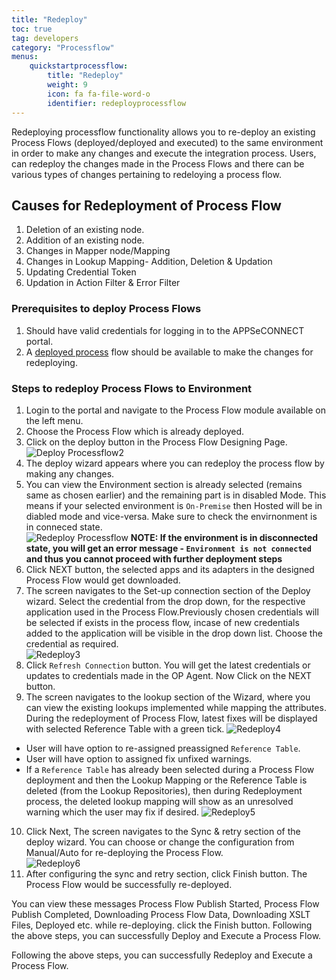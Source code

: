 ```yaml
---
title: "Redeploy"
toc: true
tag: developers
category: "Processflow"
menus: 
    quickstartprocessflow:
        title: "Redeploy"
        weight: 9
        icon: fa fa-file-word-o
        identifier: redeployprocessflow
---
```



Redeploying processflow functionality allows you to re-deploy an existing Process Flows (deployed/deployed and executed)
to the  same environment in order to make any changes and execute the integration process.
Users, can redeploy the changes made in the Process Flows and there can be various types of 
changes pertaining to redeloying a process flow.

## Causes for Redeployment of Process Flow 

1) Deletion of an existing node.  
2) Addition of an existing node.  
3) Changes in Mapper node/Mapping  
4) Changes in Lookup Mapping- Addition, Deletion & Updation  
5) Updating Credential Token  
6) Updation in Action Filter & Error Filter  

### Prerequisites to deploy Process Flows

1.	Should have valid credentials for logging in to the APPSeCONNECT portal.
2.  A [deployed process](/processflow/deploying-and-executing-processfloww/) flow should be available to make the changes for redeploying.

### Steps to redeploy Process Flows to Environment
1.	Login to the portal and navigate to the Process Flow module available on the left menu.  
2.  Choose the Process Flow which is already deployed.   
3.	Click on the deploy button in the Process Flow Designing Page. 
![Deploy Processflow2](../../staticfiles/processflow/media/deploy-processflow2.png)
4.  The deploy wizard appears where you can redeploy the process flow by making any changes.
5.  You can view the Environment section is already selected (remains same as chosen earlier)
    and the remaining part is in disabled Mode. This means if your selected environment is 
   `On-Premise` then Hosted will be in diabled mode and vice-versa. Make sure to check the
    envirnonment is in conneced state.    
![Redeploy Processflow](../../staticfiles/processflow/media/redeploy-processflow.png) 
**NOTE: If the environment is in disconnected state, you will get an error message -
`Environment is not connected` and thus you cannot proceed with further deployment steps**    
6. Click NEXT button, the selected apps and its adapters in the designed Process Flow would get downloaded.
7. The screen navigates to the Set-up connection section of the Deploy wizard. Select the credential from the drop down, 
for the respective application used in the Process Flow.Previously chosen credentials will be selected if exists in the process flow,
incase of new credentials added to the application will be visible in the drop down list. Choose the credential as required.   
![Redeploy3](../../staticfiles/processflow/media/redeploy3.png)
8. Click `Refresh Connection` button. You will get the latest credentials or updates to credentials made in the OP Agent. 
Now Click on the NEXT button.
9. The screen navigates to the lookup section of the Wizard, where you can view the existing lookups implemented
 while mapping the attributes. During the redeployment of Process Flow, latest fixes will 
 be displayed with selected Reference Table with a green tick.
![Redeploy4](../../staticfiles/processflow/media/redeploy4.png)  
* User will have option to re-assigned preassigned `Reference Table`.
* User will have option to assigned fix unfixed warnings.
* If a `Reference Table` has already been selected during a Process Flow deployment 
  and then the Lookup Mapping or the Reference Table is deleted (from the Lookup Repositories), 
  then during Redeployment process, the deleted lookup mapping will show as an unresolved 
  warning which the user may fix if desired.
![Redeploy5](../../staticfiles/processflow/media/redeploy5.png)  
10. Click Next, The screen navigates to the Sync & retry section of the deploy wizard. You can choose or change the configuration from 
Manual/Auto for re-deploying the Process Flow.  
![Redeploy6](../../staticfiles/processflow/media/redeploy6.png)    
11. After configuring the sync and retry section, click Finish button. 
The Process Flow would be successfully re-deployed.   

You can view these messages Process Flow Publish Started, Process Flow Publish Completed, 
Downloading Process Flow Data, Downloading XSLT Files, Deployed etc. while re-deploying. 
click the Finish button. Following the above steps, you can successfully Deploy and Execute a Process Flow.

Following the above steps, you can successfully Redeploy and Execute a Process Flow.








 








